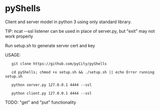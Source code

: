 # pyShells
Client and server model in python 3 using only standard library. 

TIP: ncat --ssl listener can be used in place of server.py, but "exit" may not work properly

Run setup.sh to generate server cert and key

USAGE:

       git clone https://github.com/pyCity/pyShells

       cd pyShells; chmod +x setup.sh && ./setup.sh || echo Error running setup.sh

       python server.py 127.0.0.1 4444 --ssl

       python client.py 127.0.0.1 4444 --ssl


TODO: 
"get" and "put" functionality
